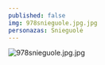 ```yaml
---
published: false
img: 978snieguole.jpg.jpg
personazas: Snieguolė
---
```

![978snieguole.jpg.jpg]({{site.baseurl}}/img/personazai/978snieguole.jpg.jpg)
